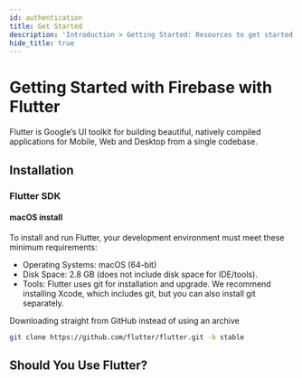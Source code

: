 ```yaml
---
id: authentication
title: Get Started
description: 'Introduction > Getting Started: Resources to get started learning and using Redux'
hide_title: true
---
```


# Getting Started with Firebase with Flutter

Flutter is Google’s UI toolkit for building beautiful, natively compiled applications for Mobile, Web and Desktop from a single codebase.

## Installation

### Flutter SDK

#### macOS install

To install and run Flutter, your development environment must meet these minimum requirements:

- Operating Systems: macOS (64-bit)
- Disk Space: 2.8 GB (does not include disk space for IDE/tools).
- Tools: Flutter uses git for installation and upgrade. We recommend installing Xcode, which includes git, but you can also install git separately.
  
Downloading straight from GitHub instead of using an archive

```bash
git clone https://github.com/flutter/flutter.git -b stable
```

## Should You Use Flutter?

